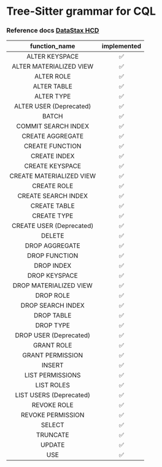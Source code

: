 # Tree-Sitter grammar for CQL

### Reference docs [DataStax HCD](https://docs.datastax.com/en/cql/hcd/reference/cql-reference-about.html)

| function_name              | implemented         |
|:--------------------------:|:-------------------:|
| ALTER KEYSPACE              | :white_check_mark: |
| ALTER MATERIALIZED VIEW     | :white_check_mark: |
| ALTER ROLE                  | :white_check_mark: |
| ALTER TABLE                 | :white_check_mark: |
| ALTER TYPE                  | :white_check_mark: |
| ALTER USER (Deprecated)     | :white_check_mark: |
| BATCH                       | :white_check_mark: |
| COMMIT SEARCH INDEX         | :white_check_mark: |
| CREATE AGGREGATE            | :white_check_mark: |
| CREATE FUNCTION             | :white_check_mark: |
| CREATE INDEX                | :white_check_mark: |
| CREATE KEYSPACE             | :white_check_mark: |
| CREATE MATERIALIZED VIEW    | :white_check_mark: |
| CREATE ROLE                 | :white_check_mark: |
| CREATE SEARCH INDEX         | :white_check_mark: |
| CREATE TABLE                | :white_check_mark: |
| CREATE TYPE                 | :white_check_mark: |
| CREATE USER (Deprecated)    | :white_check_mark: |
| DELETE                      | :white_check_mark: |
| DROP AGGREGATE              | :white_check_mark: |
| DROP FUNCTION               | :white_check_mark: |
| DROP INDEX                  | :white_check_mark: |
| DROP KEYSPACE               | :white_check_mark: |
| DROP MATERIALIZED VIEW      | :white_check_mark: |
| DROP ROLE                   | :white_check_mark: |
| DROP SEARCH INDEX           | :white_check_mark: |
| DROP TABLE                  | :white_check_mark: |
| DROP TYPE                   | :white_check_mark: |
| DROP USER (Deprecated)      | :white_check_mark: |
| GRANT ROLE                  | :white_check_mark: |
| GRANT PERMISSION            | :white_check_mark: |
| INSERT                      | :white_check_mark: |
| LIST PERMISSIONS            | :white_check_mark: |
| LIST ROLES                  | :white_check_mark: |
| LIST USERS (Deprecated)     | :white_check_mark: |
| REVOKE ROLE                 | :white_check_mark: |
| REVOKE PERMISSION           | :white_check_mark: |
| SELECT                      | :white_check_mark: |
| TRUNCATE                    | :white_check_mark: |
| UPDATE                      | :white_check_mark: |
| USE                         | :white_check_mark: |

